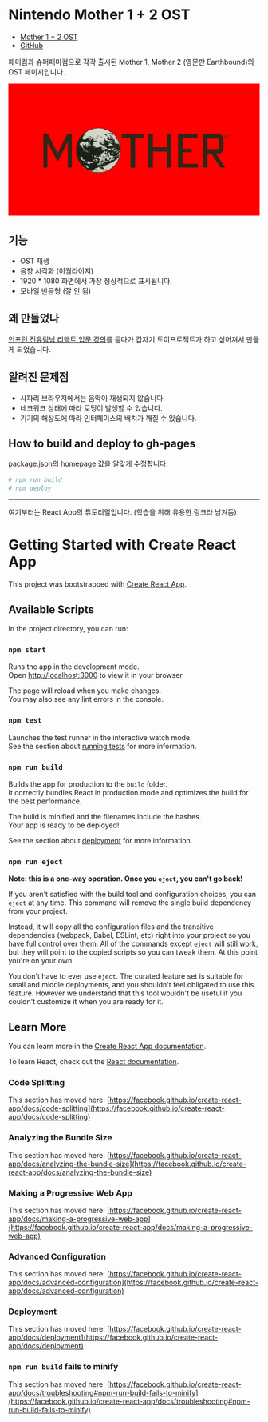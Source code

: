 # Nintendo Mother 1 + 2 OST

- [Mother 1 + 2 OST](https://honux77.github.io/earthbound0-ost)
- [GitHub](https://github.com/honux77/earthbound0-ost)

패미컴과 슈퍼패미컴으로 각각 출시된 Mother 1, Mother 2 (영문판 Earthbound)의 OST 페이지입니다.

![mother ost cover](public/images/mother.png)

## 기능

- OST 재생
- 음향 시각화 (이퀄라이저)
- 1920 \* 1080 화면에서 가장 정상적으로 표시됩니다.
- 모바일 반응형 (잘 안 됨)

## 왜 만들었나

[인프런 진유림님 리액트 입문 강의](https://www.inflearn.com/course/%EB%A7%8C%EB%93%A4%EB%A9%B4%EC%84%9C-%EB%B0%B0%EC%9A%B0%EB%8A%94-%EB%A6%AC%EC%95%A1%ED%8A%B8-%EA%B8%B0%EC%B4%88)를 듣다가 갑자기 토이프로젝트가 하고 싶어져서 만들게 되었습니다.

## 알려진 문제점

- 사파리 브라우저에서는 음악이 재생되지 않습니다.
- 네크워크 상태에 따라 로딩이 발생할 수 있습니다.
- 기기의 해상도에 따라 인터페이스의 배치가 깨질 수 있습니다.

## How to build and deploy to gh-pages

package.json의 homepage 값을 알맞게 수정합니다.

```bash
# npm run build
# npm deploy
```

---

여기부터는 React App의 튜토리얼입니다. (학습을 위해 유용한 링크라 남겨둠)

# Getting Started with Create React App

This project was bootstrapped with [Create React App](https://github.com/facebook/create-react-app).

## Available Scripts

In the project directory, you can run:

### `npm start`

Runs the app in the development mode.\
Open [http://localhost:3000](http://localhost:3000) to view it in your browser.

The page will reload when you make changes.\
You may also see any lint errors in the console.

### `npm test`

Launches the test runner in the interactive watch mode.\
See the section about [running tests](https://facebook.github.io/create-react-app/docs/running-tests) for more information.

### `npm run build`

Builds the app for production to the `build` folder.\
It correctly bundles React in production mode and optimizes the build for the best performance.

The build is minified and the filenames include the hashes.\
Your app is ready to be deployed!

See the section about [deployment](https://facebook.github.io/create-react-app/docs/deployment) for more information.

### `npm run eject`

**Note: this is a one-way operation. Once you `eject`, you can't go back!**

If you aren't satisfied with the build tool and configuration choices, you can `eject` at any time. This command will remove the single build dependency from your project.

Instead, it will copy all the configuration files and the transitive dependencies (webpack, Babel, ESLint, etc) right into your project so you have full control over them. All of the commands except `eject` will still work, but they will point to the copied scripts so you can tweak them. At this point you're on your own.

You don't have to ever use `eject`. The curated feature set is suitable for small and middle deployments, and you shouldn't feel obligated to use this feature. However we understand that this tool wouldn't be useful if you couldn't customize it when you are ready for it.

## Learn More

You can learn more in the [Create React App documentation](https://facebook.github.io/create-react-app/docs/getting-started).

To learn React, check out the [React documentation](https://reactjs.org/).

### Code Splitting

This section has moved here: [https://facebook.github.io/create-react-app/docs/code-splitting](https://facebook.github.io/create-react-app/docs/code-splitting)

### Analyzing the Bundle Size

This section has moved here: [https://facebook.github.io/create-react-app/docs/analyzing-the-bundle-size](https://facebook.github.io/create-react-app/docs/analyzing-the-bundle-size)

### Making a Progressive Web App

This section has moved here: [https://facebook.github.io/create-react-app/docs/making-a-progressive-web-app](https://facebook.github.io/create-react-app/docs/making-a-progressive-web-app)

### Advanced Configuration

This section has moved here: [https://facebook.github.io/create-react-app/docs/advanced-configuration](https://facebook.github.io/create-react-app/docs/advanced-configuration)

### Deployment

This section has moved here: [https://facebook.github.io/create-react-app/docs/deployment](https://facebook.github.io/create-react-app/docs/deployment)

### `npm run build` fails to minify

This section has moved here: [https://facebook.github.io/create-react-app/docs/troubleshooting#npm-run-build-fails-to-minify](https://facebook.github.io/create-react-app/docs/troubleshooting#npm-run-build-fails-to-minify)
